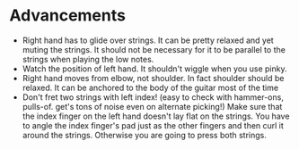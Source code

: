 # Advancements

* Right hand has to glide over strings. It can be pretty relaxed and yet muting
  the strings. It should not be necessary for it to be parallel to the strings
  when playing the low notes.
* Watch the position of left hand. It shouldn't wiggle when you use pinky.
* Right hand moves from elbow, not shoulder. In fact shoulder should be relaxed.
  It can be anchored to the body of the guitar most of the time
* Don't fret two strings with left index! (easy to check with hammer-ons,
  pulls-of. get's tons of noise even on alternate picking!)
  Make sure that the index finger on the left hand doesn't lay flat on the
  strings. You have to angle the index finger's pad just as the other fingers
  and then curl it around the strings. Otherwise you are going to press both
  strings.
